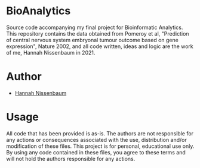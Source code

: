 # BioAnalytics
Source code accompanying my final project for Bioinformatic Analytics. This repository contains the data obtained from Pomeroy et al, "Prediction of central nervous system embryonal tumour outcome based on gene expression", Nature 2002, and all code written, ideas and logic are the work of me, Hannah Nissenbaum in 2021.  

# Author
- [Hannah Nissenbaum](https://github.com/hnissenbaum)

# Usage

All code that has been provided is as-is. The authors are not responsible for any actions or consequences associated with the use, distribution and/or modification of these files. This project is for personal, educational use only. By using any code contained in these files, you agree to these terms and will not hold the authors responsible for any actions.
